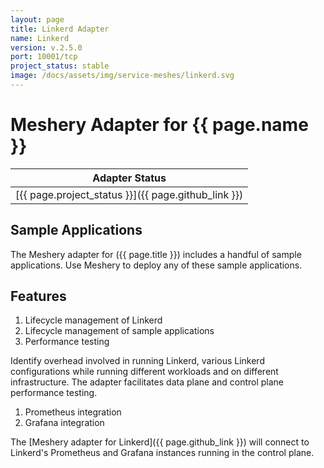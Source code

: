 ```yaml
---
layout: page
title: Linkerd Adapter
name: Linkerd
version: v.2.5.0
port: 10001/tcp
project_status: stable
image: /docs/assets/img/service-meshes/linkerd.svg
---
```

# Meshery Adapter for {{ page.name }}

| Adapter Status |
| :------------: |
| [{{ page.project_status }}]({{ page.github_link }})|

## Sample Applications

The Meshery adapter for ({{ page.title }}) includes a handful of sample applications. Use Meshery to deploy any of these sample applications.

## Features
1. Lifecycle management of Linkerd
1. Lifecycle management of sample applications
1. Performance testing

Identify overhead involved in running Linkerd, various Linkerd configurations while running different workloads and on different infrastructure. The adapter facilitates data plane and control plane performance testing.

1. Prometheus integration
1. Grafana integration

The [Meshery adapter for Linkerd]({{ page.github_link }}) will connect to Linkerd's Prometheus and Grafana instances running in the control plane.
